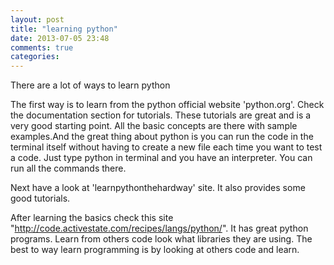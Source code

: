 ```yaml
---
layout: post
title: "learning python"
date: 2013-07-05 23:48
comments: true
categories: 
---
```


There are a lot of ways to learn python

The first way is to learn from the python official website 'python.org'. Check the documentation section for tutorials. These tutorials are great and is a very good starting  point. All the basic concepts are there with sample examples.And the great thing about python is you can run the code in the terminal itself without having to create a new file each time you want to test a code. Just type python in terminal and you have an interpreter. You can run all the commands there.

Next have a look at 'learnpythonthehardway' site. It also provides some good tutorials.

After learning the basics check this site "http://code.activestate.com/recipes/langs/python/". It has great python programs. Learn from others code look what libraries they are using. The best to way learn programming is by looking at others code and learn.